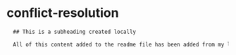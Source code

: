 # conflict-resolution

```md
  ## This is a subheading created locally

  All of this content added to the readme file has been added from my local Git repository.
  ```

